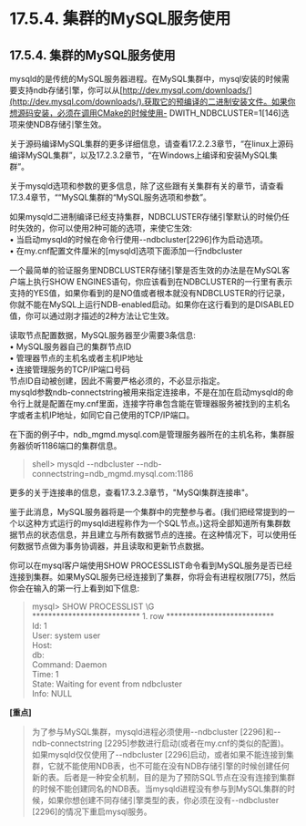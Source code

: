 # 17.5.4. 集群的MySQL服务使用 ##

## 17.5.4. 集群的MySQL服务使用 ##
mysqld的是传统的MySQL服务器进程。在MySQL集群中，mysql安装的时候需要支持ndb存储引擎，你可以从[http://dev.mysql.com/downloads/](http://dev.mysql.com/downloads/).获取它的预编译的二进制安装文件。如果你想源码安装，必须在调用CMake的时候使用- DWITH_NDBCLUSTER=1[146]选项来使NDB存储引擎生效。   

关于源码编译MySQL集群的更多详细信息，请查看17.2.2.3章节，“在linux上源码编译MySQL集群”，以及17.2.3.2章节，“在Windows上编译和安装MySQL集群”。

关于mysqld选项和参数的更多信息，除了这些跟有关集群有关的章节，请查看17.3.4章节，““MySQL集群的“MySQL服务选项和参数”。

如果mysqld二进制编译已经支持集群，NDBCLUSTER存储引擎默认的时候仍任时失效的，你可以使用2种可能的选项，来使它生效:   
• 当启动mysqld的时候在命令行使用--ndbcluster[2296]作为启动选项。   
• 在my.cnf配置文件厘米的[mysqld]选项下面添加一行ndbcluster 
  
一个最简单的验证服务里NDBCLUSTER存储引擎是否生效的办法是在MySQL客户端上执行SHOW ENGINES语句，你应该看到在NDBCLUSTER的一行里有表示支持的YES值，如果你看到的是NO值或者根本就没有NDBCLUSTER的行记录，你就不能在MySQL上运行NDB-enabled启动。如果你在这行看到的是DISABLED值，你可以通过刚才描述的2种方法让它生效。

 
读取节点配置数据，MySQL服务器至少需要3条信息:   
• MySQL服务器自己的集群节点ID   
• 管理器节点的主机名或者主机IP地址   
• 连接管理服务的TCP/IP端口号码   
节点ID自动被创建，因此不需要严格必须的，不必显示指定。      
mysqld参数ndb-connectstring被用来指定连接串，不是在加在启动mysqld的命令行上就是配置在my.cnf里面，连接字符串包含能在管理器服务被找到的主机名字或者主机IP地址，如同它自己使用的TCP/IP端口。

在下面的例子中，ndb_mgmd.mysql.com是管理服务器所在的主机名称，集群服务器侦听1186端口的集群信息。   
>shell\> mysqld --ndbcluster --ndb-connectstring=ndb_mgmd.mysql.com:1186

更多的关于连接串的信息，查看17.3.2.3章节，"MySQl集群连接串"。   

鉴于此消息，MySQL服务器将是一个集群中的完整参与者。(我们把经常提到的一个以这种方式运行的mysqld进程称作为一个SQL节点。)这将全部知道所有集群数据节点的状态信息，并且建立与所有数据节点的连接。在这种情况下，可以使用任何数据节点做为事务协调器，并且读取和更新节点数据。

你可以在mysql客户端使用SHOW PROCESSLIST命令看到MySQL服务是否已经连接到集群。如果MySQL服务已经连接到了集群，你将会有进程权限[775]，然后你会在输入的第一行上看到如下信息:   
> mysql\> SHOW PROCESSLIST \G   
*************************** 1. row ***************************   
Id: 1   
User: system user  
Host:   
db:   
Command: Daemon   
Time: 1   
State: Waiting for event from ndbcluster   
>Info: NULL


**[重点]** 
>为了参与MySQL集群，mysqld进程必须使用--ndbcluster [2296]和--ndb-connectstring [2295]参数进行启动(或者在my.cnf的类似的配置)。如果mysqld仅仅使用了--ndbcluster [2296]启动，或者如果不能连接到集群，它就不能使用NDB表，也不可能在没有NDB存储引擎的时候创建任何新的表。后者是一种安全机制，目的是为了预防SQL节点在没有连接到集群的时候不能创建同名的NDB表。当mysqld进程没有参与到MySQL集群的时候，如果你想创建不同存储引擎类型的表，你必须在没有--ndbcluster [2296]的情况下重启mysql服务。